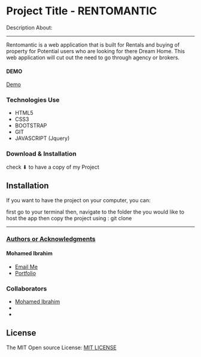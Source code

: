 
Project Title - RENTOMANTIC
====================================================

Description About:

* * *
Rentomantic is a web application  that is built for Rentals and buying of property for Potential users who are looking for there Dream Home. This web application will cut out the need to go through agency or brokers.

#### DEMO
[Demo]() 

### Technologies Use
 
 * HTML5
 * CSS3
 * BOOTSTRAP
 * GIT
 * JAVASCRIPT (Jquery)

### Download & Installation
check ⬇ to have a copy of my Project

## Installation
If you want to have the project on your computer, you can: 

first go to your terminal
then, navigate to the folder the you would like to host the app
then copy the project using : git clone 
<hr>
<h3><u> Authors or Acknowledgments</u></h3>

#### Mohamed Ibrahim
* [Email Me](mailto:rageali12@gmail.com?subject=[GitHub]%20Source%20Han%20Sans)
* [Portfolio](https://moemaair.github.io/Portfolio-Landing-pg/)

### Collaborators
* [Mohamed Ibrahim](https://github.com/moemaair/)
* []()
* []()

## License
The MIT Open source License: [MIT LICENSE](https://opensource.org/licenses/MIT)